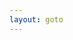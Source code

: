 ```yaml
---
layout: goto
---
```

<script>
    window.location.href = "{% link _posts/xshell/2018-7-15-xshell.md %}"
</script>
